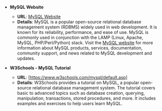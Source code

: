- **MySQL Website**
  - **URL**: [MySQL Website](https://www.mysql.com/)
  - **Details**: MySQL is a popular open-source relational database management system (RDBMS) widely used in web development. It is known for its reliability, performance, and ease of use. MySQL is commonly used in conjunction with the LAMP (Linux, Apache, MySQL, PHP/Perl/Python) stack. Visit the [MySQL website](https://www.mysql.com/) for more information about MySQL products, services, documentation, community support, and news related to MySQL development and updates.



- **W3Schools - MySQL Tutorial**
  - **URL**: [https://www.w3schools.com/mysql/default.asp]
  - **Details**: W3Schools provides a tutorial on MySQL, a popular open-source relational database management system. The tutorial covers basic to advanced topics such as database creation, querying, manipulation, transactions, stored procedures, and more. It includes examples and exercises to help users learn MySQL.

